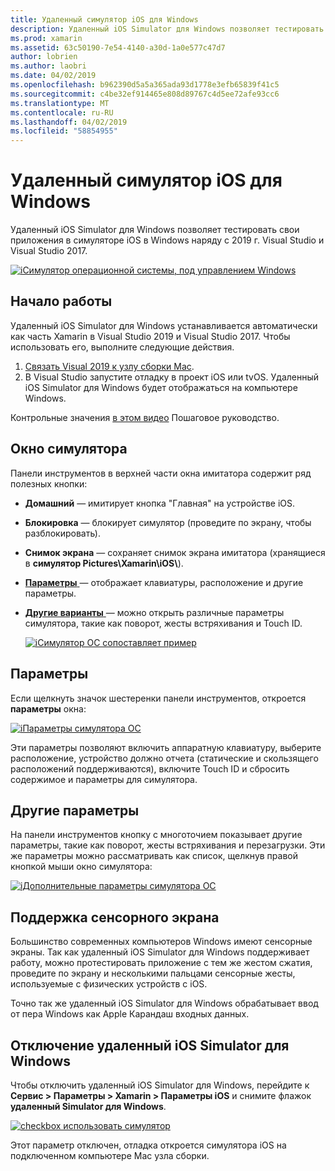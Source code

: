 ```yaml
---
title: Удаленный симулятор iOS для Windows
description: Удаленный iOS Simulator для Windows позволяет тестировать свои приложения в симуляторе iOS в Windows вместе с Visual Studio 2019.
ms.prod: xamarin
ms.assetid: 63c50190-7e54-4140-a30d-1a0e577c47d7
author: lobrien
ms.author: laobri
ms.date: 04/02/2019
ms.openlocfilehash: b962390d5a5a365ada93d1778e3efb65839f41c5
ms.sourcegitcommit: c4be32ef914465e808d89767c4d5ee72afe93cc6
ms.translationtype: MT
ms.contentlocale: ru-RU
ms.lasthandoff: 04/02/2019
ms.locfileid: "58854955"
---
```

# <a name="remoted-ios-simulator-for-windows"></a>Удаленный симулятор iOS для Windows

Удаленный iOS Simulator для Windows позволяет тестировать свои приложения в симуляторе iOS в Windows наряду с 2019 г. Visual Studio и Visual Studio 2017.

[![iСимулятор операционной системы, под управлением Windows](images/hero-sml.png "симулятору iOS под управлением Windows")](images/hero.png#lightbox)

## <a name="getting-started"></a>Начало работы

Удаленный iOS Simulator для Windows устанавливается автоматически как часть Xamarin в Visual Studio 2019 и Visual Studio 2017. Чтобы использовать его, выполните следующие действия.

1. [Связать Visual 2019 к узлу сборки Mac](~/ios/get-started/installation/windows/connecting-to-mac/index.md).
2. В Visual Studio запустите отладку в проект iOS или tvOS. Удаленный iOS Simulator для Windows будет отображаться на компьютере Windows.

Контрольные значения [в этом видео](deploy.md) Пошаговое руководство.

## <a name="simulator-window"></a>Окно симулятора

Панели инструментов в верхней части окна имитатора содержит ряд полезных кнопки:

- **Домашний** — имитирует кнопка "Главная" на устройстве iOS.
- **Блокировка** — блокирует симулятор (проведите по экрану, чтобы разблокировать).
- **Снимок экрана** — сохраняет снимок экрана имитатора (хранящиеся в **симулятор Pictures\Xamarin\iOS\\**).
- [**Параметры** ](#settings) — отображает клавиатуры, расположение и другие параметры.
- [**Другие варианты** ](#other-options) — можно открыть различные параметры симулятора, такие как поворот, жесты встряхивания и Touch ID.

    [![iСимулятор ОС сопоставляет пример](images/maps-app-sml.png "примере сопоставляет симулятор iOS")](images/maps-app.png#lightbox)

## <a name="settings"></a>Параметры

Если щелкнуть значок шестеренки панели инструментов, откроется **параметры** окна:

[![iПараметры симулятора ОС](images/settings-sml.png "параметры симулятора iOS")](images/settings.png#lightbox)

Эти параметры позволяют включить аппаратную клавиатуру, выберите расположение, устройство должно отчета (статические и скользящего расположений поддерживаются), включите Touch ID и сбросить содержимое и параметры для симулятора.

## <a name="other-options"></a>Другие параметры

На панели инструментов кнопку с многоточием показывает другие параметры, такие как поворот, жесты встряхивания и перезагрузки. Эти же параметры можно рассматривать как список, щелкнув правой кнопкой мыши окно симулятора:

[![iДополнительные параметры симулятора ОС](images/more-sml.png "Дополнительные параметры симулятора iOS")](images/more.png#lightbox)

## <a name="touchscreen-support"></a>Поддержка сенсорного экрана

Большинство современных компьютеров Windows имеют сенсорные экраны. Так как удаленный iOS Simulator для Windows поддерживает работу, можно протестировать приложение с тем же жестом сжатия, проведите по экрану и несколькими пальцами сенсорные жесты, используемые с физических устройств с iOS.

Точно так же удаленный iOS Simulator для Windows обрабатывает ввод от пера Windows как Apple Карандаш входных данных.

## <a name="disabling-the-remoted-ios-simulator-for-windows"></a>Отключение удаленный iOS Simulator для Windows

Чтобы отключить удаленный iOS Simulator для Windows, перейдите к **Сервис > Параметры > Xamarin > Параметры iOS** и снимите флажок **удаленный Simulator для Windows**.

[![checkbox использовать симулятор](images/options-sml.png "флажок, чтобы использовать симулятор")](images/options.png#lightbox)

Этот параметр отключен, отладка откроется симулятора iOS на подключенном компьютере Mac узла сборки.
